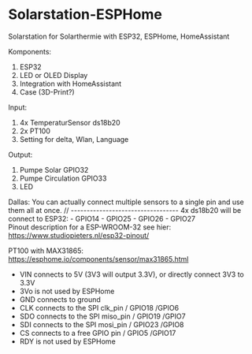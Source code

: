 # Solarstation-ESPHome
Solarstation for Solarthermie with ESP32, ESPHome, HomeAssistant

Komponents: 
  1. ESP32
  2. LED or OLED Display
  3. Integration with HomeAssistant
  4. Case (3D-Print?)


Input: 
  1. 4x TemperaturSensor ds18b20
  2. 2x PT100 
  3. Setting for delta, Wlan, Language
  
Output:
  1. Pumpe Solar        GPIO32
  2. Pumpe Circulation  GPIO33
  3. LED


Dallas:
  You can actually connect multiple sensors to a single pin and use them all at once.
  // ----------------------------------
  4x ds18b20 will be connect to ESP32: 
    - GPIO14
    - GPIO25
    - GPIO26
    - GPIO27  
  Pinout description for a ESP-WROOM-32 see hier:
  https://www.studiopieters.nl/esp32-pinout/
    
PT100 with MAX31865:
  https://esphome.io/components/sensor/max31865.html
  - VIN connects to 5V (3V3 will output 3.3V), or directly connect 3V3 to 3.3V
  - 3Vo is not used by ESPHome
  - GND connects to ground
  - CLK connects to the SPI clk_pin   / GPIO18    /GPIO6
  - SDO connects to the SPI miso_pin  / GPIO19    /GPIO7 
  - SDI connects to the SPI mosi_pin  / GPIO23    /GPIO8
  - CS connects to a free GPIO pin    / GPIO5     /GPIO17
  - RDY is not used by ESPHome
